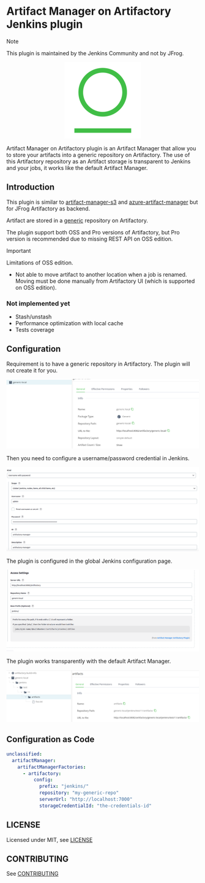 # Artifact Manager on Artifactory Jenkins plugin

> [!NOTE]
> This plugin is maintained by the Jenkins Community and not by JFrog.

<p align="center">
  <img src="docs/artifactory_logo.png">
</p>

Artifact Manager on Artifactory plugin is an Artifact Manager that allow you to store your artifacts into a generic repository on Artifactory.
The use of this Artifactory repository as an Artifact storage is transparent to Jenkins and your jobs, it works like the default
Artifact Manager.

## Introduction

This plugin is similar to [artifact-manager-s3](https://plugins.jenkins.io/artifact-manager-s3/) and 
[azure-artifact-manager](https://plugins.jenkins.io/azure-artifact-manager/) but for JFrog Artifactory as backend.

Artifact are stored in a [generic](https://jfrog.com/help/r/jfrog-artifactory-documentation/generic-repositories) repository on Artifactory.

The plugin support both OSS and Pro versions of Artifactory, but Pro version is recommended due to missing REST API on OSS edition. 

> [!IMPORTANT]
> Limitations of OSS edition.

- Not able to move artifact to another location when a job is renamed. Moving must be done manually from Artifactory UI (which is supported on OSS edition).

### Not implemented yet

- Stash/unstash
- Performance optimization with local cache
- Tests coverage

## Configuration

Requirement is to have a generic repository in Artifactory. The plugin will not create it for you.

![Global configuration](docs/artifactory1.png)

Then you need to configure a username/password credential in Jenkins.

![Credentials](docs/artifactory2.png)

The plugin is configured in the global Jenkins configuration page.

![Global configuration](docs/artifactory3.png)

The plugin works transparently with the default Artifact Manager.

![Global configuration](docs/artifactory4.png)

## Configuration as Code

```yaml
unclassified:
  artifactManager:
    artifactManagerFactories:
      - artifactory:
          config:
            prefix: "jenkins/"
            repository: "my-generic-repo"
            serverUrl: "http://localhost:7000"
            storageCredentialId: "the-credentials-id"
```

## LICENSE

Licensed under MIT, see [LICENSE](LICENSE.md)

## CONTRIBUTING

See [CONTRIBUTING](CONTRIBUTING.md)
